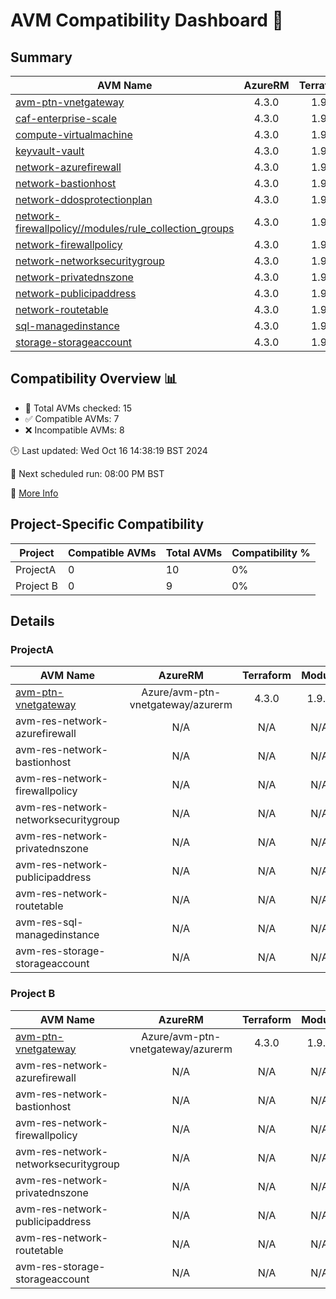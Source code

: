 # AVM Compatibility Dashboard 🚀

<!-- AVM_COMPATIBILITY_DASHBOARD_START -->

## Summary
| AVM Name | AzureRM | Terraform | Module | Compatible |
|----------|:-------:|:---------:|:------:|:----------:|
| [avm-ptn-vnetgateway](https://registry.terraform.io/modules/Azure/avm-ptn-vnetgateway/azurerm) | 4.3.0 | 1.9.7 | 0.6.0 | ❌ |
| [caf-enterprise-scale](https://registry.terraform.io/modules/Azure/caf-enterprise-scale/azurerm) | 4.3.0 | 1.9.7 | 6.0.0 | ❌ |
| [compute-virtualmachine](https://registry.terraform.io/modules/Azure/avm-res-compute-virtualmachine/azurerm) | 4.3.0 | 1.9.7 | 0.15.1 | ❌ |
| [keyvault-vault](https://registry.terraform.io/modules/Azure/avm-res-keyvault-vault/azurerm) | 4.3.0 | 1.9.7 | 0.9.1 | ✅ |
| [network-azurefirewall](https://registry.terraform.io/modules/Azure/avm-res-network-azurefirewall/azurerm) | 4.3.0 | 1.9.7 | 0.3.0 | ✅ |
| [network-bastionhost](https://registry.terraform.io/modules/Azure/avm-res-network-bastionhost/azurerm) | 4.3.0 | 1.9.7 | 0.3.0 | ❌ |
| [network-ddosprotectionplan](https://registry.terraform.io/modules/Azure/avm-res-network-ddosprotectionplan/azurerm) | 4.3.0 | 1.9.7 | 0.2.0 | ✅ |
| [network-firewallpolicy//modules/rule_collection_groups](https://registry.terraform.io/modules/Azure/avm-res-network-firewallpolicy/azurerm/0.3.1/submodules/rule_collection_groups) | 4.3.0 | 1.9.7 | 0.3.1 | ✅ |
| [network-firewallpolicy](https://registry.terraform.io/modules/Azure/avm-res-network-firewallpolicy/azurerm) | 4.3.0 | 1.9.7 | 0.3.1 | ✅ |
| [network-networksecuritygroup](https://registry.terraform.io/modules/Azure/avm-res-network-networksecuritygroup/azurerm) | 4.3.0 | 1.9.7 | 0.2.0 | ❌ |
| [network-privatednszone](https://registry.terraform.io/modules/Azure/avm-res-network-privatednszone/azurerm) | 4.3.0 | 1.9.7 | 0.2.1 | ❌ |
| [network-publicipaddress](https://registry.terraform.io/modules/Azure/avm-res-network-publicipaddress/azurerm) | 4.3.0 | 1.9.7 | 0.1.2 | ✅ |
| [network-routetable](https://registry.terraform.io/modules/Azure/avm-res-network-routetable/azurerm) | 4.3.0 | 1.9.7 | 0.3.0 | ✅ |
| [sql-managedinstance](https://registry.terraform.io/modules/Azure/avm-res-sql-managedinstance/azurerm) | 4.3.0 | 1.9.7 | 0.1.0 | ❌ |
| [storage-storageaccount](https://registry.terraform.io/modules/Azure/avm-res-storage-storageaccount/azurerm) | 4.3.0 | 1.9.7 | 0.2.7 | ❌ |

## Compatibility Overview 📊
- 🔢 Total AVMs checked: 15
- ✅ Compatible AVMs: 7
- ❌ Incompatible AVMs: 8

🕒 Last updated: Wed Oct 16 14:38:19 BST 2024

🔄 Next scheduled run: 08:00 PM BST

🔗 [More Info](https://github.com/elabx-org/tf-avm-compatability-checker/actions/runs/11366847366)

## Project-Specific Compatibility

| Project | Compatible AVMs | Total AVMs | Compatibility % |
|---------|-----------------|------------|-----------------|
| ProjectA | 0 | 10 | 0% |
| Project B | 0 | 9 | 0% |

## Details

### ProjectA

| AVM Name | AzureRM | Terraform | Module | Compatible |
|----------|:-------:|:---------:|:------:|:----------:|
| [avm-ptn-vnetgateway](https://registry.terraform.io/modules/Azure/avm-ptn-vnetgateway/azurerm) | Azure/avm-ptn-vnetgateway/azurerm | 4.3.0 | 1.9.7 | incompatible | Version constraint mismatch | 0.6.0 | ~> 4.0.0, 4.3.0 |
| avm-res-network-azurefirewall | N/A | N/A | N/A | N/A |
| avm-res-network-bastionhost | N/A | N/A | N/A | N/A |
| avm-res-network-firewallpolicy | N/A | N/A | N/A | N/A |
| avm-res-network-networksecuritygroup | N/A | N/A | N/A | N/A |
| avm-res-network-privatednszone | N/A | N/A | N/A | N/A |
| avm-res-network-publicipaddress | N/A | N/A | N/A | N/A |
| avm-res-network-routetable | N/A | N/A | N/A | N/A |
| avm-res-sql-managedinstance | N/A | N/A | N/A | N/A |
| avm-res-storage-storageaccount | N/A | N/A | N/A | N/A |

### Project B

| AVM Name | AzureRM | Terraform | Module | Compatible |
|----------|:-------:|:---------:|:------:|:----------:|
| [avm-ptn-vnetgateway](https://registry.terraform.io/modules/Azure/avm-ptn-vnetgateway/azurerm) | Azure/avm-ptn-vnetgateway/azurerm | 4.3.0 | 1.9.7 | incompatible | Version constraint mismatch | 0.6.0 | ~> 4.0.0, 4.3.0 |
| avm-res-network-azurefirewall | N/A | N/A | N/A | N/A |
| avm-res-network-bastionhost | N/A | N/A | N/A | N/A |
| avm-res-network-firewallpolicy | N/A | N/A | N/A | N/A |
| avm-res-network-networksecuritygroup | N/A | N/A | N/A | N/A |
| avm-res-network-privatednszone | N/A | N/A | N/A | N/A |
| avm-res-network-publicipaddress | N/A | N/A | N/A | N/A |
| avm-res-network-routetable | N/A | N/A | N/A | N/A |
| avm-res-storage-storageaccount | N/A | N/A | N/A | N/A |

<!-- AVM_COMPATIBILITY_DASHBOARD_END -->
